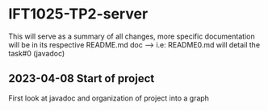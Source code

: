 # IFT1025-TP2-server

This will serve as a summary of all changes, more specific 
documentation will be in its respective README.md doc
 --> i.e: README0.md will detail the task#0 (javadoc)


## 2023-04-08 Start of project
First look at javadoc and organization of project into a graph

 